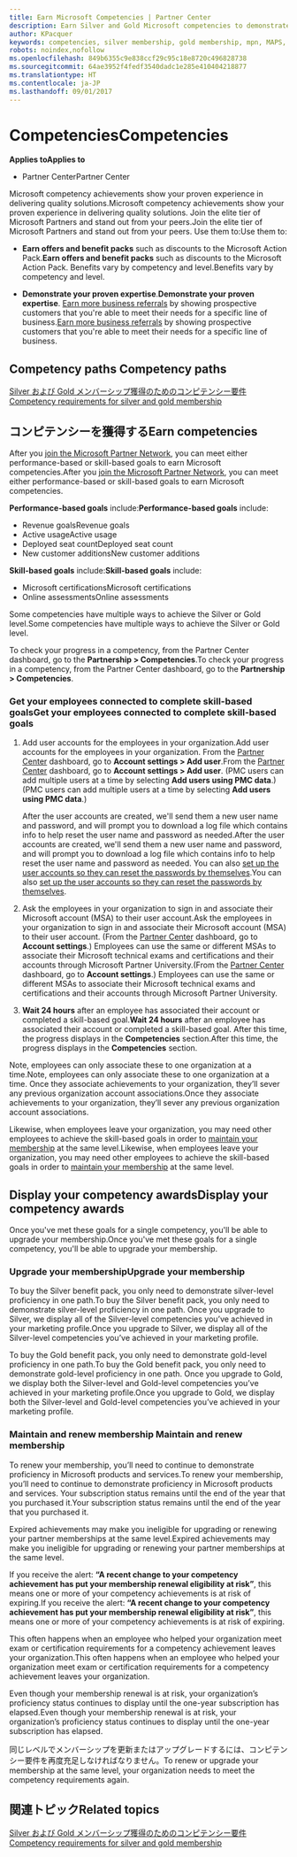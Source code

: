 ```yaml
---
title: Earn Microsoft Competencies | Partner Center
description: Earn Silver and Gold Microsoft competencies to demonstrate your proven expertise in delivering quality solutions in a specialized area of business
author: KPacquer
keywords: competencies, silver membership, gold membership, mpn, MAPS, proficiency
robots: noindex,nofollow
ms.openlocfilehash: 849b6355c9e838ccf29c95c18e8720c496828738
ms.sourcegitcommit: 64ae3952f4fedf3540dadc1e285e410404218877
ms.translationtype: HT
ms.contentlocale: ja-JP
ms.lasthandoff: 09/01/2017
---
```

<!--
•   FWLink https://go.microsoft.com/fwlink/?linkid=851080 : top of page
•   FWLink https://go.microsoft.com/fwlink/?linkid=851281: top of page (duplicate)
•   FWLink https://go.microsoft.com/fwlink/?linkid=851079: Competencies (#attainment_paths)
•   FWLink https://go.microsoft.com/fwlink/?linkid=851081: Maintain and renew membership (#maintain_membership)
•   FWLink https://go.microsoft.com/fwlink/?linkid=851082: Get your employees connected to complete skill-based goals (#associating_achievements)
•   FWLink https://go.microsoft.com/fwlink/?linkid=851083 : Achievement overrides (#achievement_override)
•   FWLink: https://go.microsoft.com/fwlink/?linkid=851236: UI link, goes to the place where you import new users. Temporarily points to the Partner Center homepage.
•   FWLink: https://go.microsoft.com/fwlink/?linkid=851607 :Will go to the docs page for Silver/Gold competency achievements. Currently goes to https://partnercenter.microsoft.com/partner/cloud-solution-provider 

 -->

# <a name="competencies"></a><span data-ttu-id="4b1fe-104">Competencies</span><span class="sxs-lookup"><span data-stu-id="4b1fe-104">Competencies</span></span>

**<span data-ttu-id="4b1fe-105">Applies to</span><span class="sxs-lookup"><span data-stu-id="4b1fe-105">Applies to</span></span>**
-  <span data-ttu-id="4b1fe-106">Partner Center</span><span class="sxs-lookup"><span data-stu-id="4b1fe-106">Partner Center</span></span>

<span data-ttu-id="4b1fe-107">Microsoft competency achievements show your proven experience in delivering quality solutions.</span><span class="sxs-lookup"><span data-stu-id="4b1fe-107">Microsoft competency achievements show your proven experience in delivering quality solutions.</span></span> <span data-ttu-id="4b1fe-108">Join the elite tier of Microsoft Partners and stand out from your peers.</span><span class="sxs-lookup"><span data-stu-id="4b1fe-108">Join the elite tier of Microsoft Partners and stand out from your peers.</span></span> <span data-ttu-id="4b1fe-109">Use them to:</span><span class="sxs-lookup"><span data-stu-id="4b1fe-109">Use them to:</span></span> 

*  <span data-ttu-id="4b1fe-110">**Earn offers and benefit packs** such as discounts to the Microsoft Action Pack.</span><span class="sxs-lookup"><span data-stu-id="4b1fe-110">**Earn offers and benefit packs** such as discounts to the Microsoft Action Pack.</span></span> <span data-ttu-id="4b1fe-111">Benefits vary by competency and level.</span><span class="sxs-lookup"><span data-stu-id="4b1fe-111">Benefits vary by competency and level.</span></span> 

*  <span data-ttu-id="4b1fe-112">**Demonstrate your proven expertise**.</span><span class="sxs-lookup"><span data-stu-id="4b1fe-112">**Demonstrate your proven expertise**.</span></span> <span data-ttu-id="4b1fe-113">[Earn more business referrals](referrals.md) by showing prospective customers that you're able to meet their needs for a specific line of business.</span><span class="sxs-lookup"><span data-stu-id="4b1fe-113">[Earn more business referrals](referrals.md) by showing prospective customers that you're able to meet their needs for a specific line of business.</span></span>

## <span data-ttu-id="4b1fe-114"><a href="" id="attainment_paths"></a> Competency paths</span><span class="sxs-lookup"><span data-stu-id="4b1fe-114"><a href="" id="attainment_paths"></a> Competency paths</span></span>

[<span data-ttu-id="4b1fe-115">Silver および Gold メンバーシップ獲得のためのコンピテンシー要件</span><span class="sxs-lookup"><span data-stu-id="4b1fe-115">Competency requirements for silver and gold membership</span></span>](learn-about-competencies.md)

## <a name="earn-competencies"></a><span data-ttu-id="4b1fe-116">コンピテンシーを獲得する</span><span class="sxs-lookup"><span data-stu-id="4b1fe-116">Earn competencies</span></span>

<span data-ttu-id="4b1fe-117">After you [join the Microsoft Partner Network](mpn-overview.md), you can meet either performance-based or skill-based goals to earn Microsoft competencies.</span><span class="sxs-lookup"><span data-stu-id="4b1fe-117">After you [join the Microsoft Partner Network](mpn-overview.md), you can meet either performance-based or skill-based goals to earn Microsoft competencies.</span></span> 

<span data-ttu-id="4b1fe-118">**Performance-based goals** include:</span><span class="sxs-lookup"><span data-stu-id="4b1fe-118">**Performance-based goals** include:</span></span> 
* <span data-ttu-id="4b1fe-119">Revenue goals</span><span class="sxs-lookup"><span data-stu-id="4b1fe-119">Revenue goals</span></span>
* <span data-ttu-id="4b1fe-120">Active usage</span><span class="sxs-lookup"><span data-stu-id="4b1fe-120">Active usage</span></span>
* <span data-ttu-id="4b1fe-121">Deployed seat count</span><span class="sxs-lookup"><span data-stu-id="4b1fe-121">Deployed seat count</span></span>
* <span data-ttu-id="4b1fe-122">New customer additions</span><span class="sxs-lookup"><span data-stu-id="4b1fe-122">New customer additions</span></span>

<span data-ttu-id="4b1fe-123">**Skill-based goals** include:</span><span class="sxs-lookup"><span data-stu-id="4b1fe-123">**Skill-based goals** include:</span></span> 
* <span data-ttu-id="4b1fe-124">Microsoft certifications</span><span class="sxs-lookup"><span data-stu-id="4b1fe-124">Microsoft certifications</span></span>
* <span data-ttu-id="4b1fe-125">Online assessments</span><span class="sxs-lookup"><span data-stu-id="4b1fe-125">Online assessments</span></span> 

<span data-ttu-id="4b1fe-126">Some competencies have multiple ways to achieve the Silver or Gold level.</span><span class="sxs-lookup"><span data-stu-id="4b1fe-126">Some competencies have multiple ways to achieve the Silver or Gold level.</span></span>

<span data-ttu-id="4b1fe-127">To check your progress in a competency, from the Partner Center dashboard, go to the **Partnership > Competencies**.</span><span class="sxs-lookup"><span data-stu-id="4b1fe-127">To check your progress in a competency, from the Partner Center dashboard, go to the **Partnership > Competencies**.</span></span> 

### <span data-ttu-id="4b1fe-128"><a href="" id="associating_achievements"></a>Get your employees connected to complete skill-based goals</span><span class="sxs-lookup"><span data-stu-id="4b1fe-128"><a href="" id="associating_achievements"></a>Get your employees connected to complete skill-based goals</span></span>

1.  <span data-ttu-id="4b1fe-129">Add user accounts for the employees in your organization.</span><span class="sxs-lookup"><span data-stu-id="4b1fe-129">Add user accounts for the employees in your organization.</span></span> <span data-ttu-id="4b1fe-130">From the [Partner Center](http://partnercenter.microsoft.com) dashboard, go to **Account settings > Add user**.</span><span class="sxs-lookup"><span data-stu-id="4b1fe-130">From the [Partner Center](http://partnercenter.microsoft.com) dashboard, go to **Account settings > Add user**.</span></span> <span data-ttu-id="4b1fe-131">(PMC users can add multiple users at a time by selecting **Add users using PMC data**.)</span><span class="sxs-lookup"><span data-stu-id="4b1fe-131">(PMC users can add multiple users at a time by selecting **Add users using PMC data**.)</span></span>

    <span data-ttu-id="4b1fe-132">After the user accounts are created, we'll send them a new user name and password, and will prompt you to download a log file which contains info to help reset the user name and password as needed.</span><span class="sxs-lookup"><span data-stu-id="4b1fe-132">After the user accounts are created, we'll send them a new user name and password, and will prompt you to download a log file which contains info to help reset the user name and password as needed.</span></span> <span data-ttu-id="4b1fe-133">You can also [set up the user accounts so they can reset the passwords by themselves](https://docs.microsoft.com/en-us/azure/active-directory/active-directory-passwords-getting-started).</span><span class="sxs-lookup"><span data-stu-id="4b1fe-133">You can also [set up the user accounts so they can reset the passwords by themselves](https://docs.microsoft.com/en-us/azure/active-directory/active-directory-passwords-getting-started).</span></span>

2. <span data-ttu-id="4b1fe-134">Ask the employees in your organization to sign in and associate their Microsoft account (MSA) to their user account.</span><span class="sxs-lookup"><span data-stu-id="4b1fe-134">Ask the employees in your organization to sign in and associate their Microsoft account (MSA) to their user account.</span></span> <span data-ttu-id="4b1fe-135">(From the [Partner Center](http://partnercenter.microsoft.com) dashboard, go to **Account settings**.) Employees can use the same or different MSAs to associate their Microsoft technical exams and certifications and their accounts through Microsoft Partner University.</span><span class="sxs-lookup"><span data-stu-id="4b1fe-135">(From the [Partner Center](http://partnercenter.microsoft.com) dashboard, go to **Account settings**.) Employees can use the same or different MSAs to associate their Microsoft technical exams and certifications and their accounts through Microsoft Partner University.</span></span>

3.  <span data-ttu-id="4b1fe-136">**Wait 24 hours** after an employee has associated their account or completed a skill-based goal.</span><span class="sxs-lookup"><span data-stu-id="4b1fe-136">**Wait 24 hours** after an employee has associated their account or completed a skill-based goal.</span></span> <span data-ttu-id="4b1fe-137">After this time, the progress displays in the **Competencies** section.</span><span class="sxs-lookup"><span data-stu-id="4b1fe-137">After this time, the progress displays in the **Competencies** section.</span></span>

<span data-ttu-id="4b1fe-138">Note, employees can only associate these to one organization at a time.</span><span class="sxs-lookup"><span data-stu-id="4b1fe-138">Note, employees can only associate these to one organization at a time.</span></span> <span data-ttu-id="4b1fe-139">Once they associate achievements to your organization, they’ll sever any previous organization account associations.</span><span class="sxs-lookup"><span data-stu-id="4b1fe-139">Once they associate achievements to your organization, they’ll sever any previous organization account associations.</span></span>

<span data-ttu-id="4b1fe-140">Likewise, when employees leave your organization, you may need other employees to achieve the skill-based goals in order to [maintain your membership](#maintaining_membership) at the same level.</span><span class="sxs-lookup"><span data-stu-id="4b1fe-140">Likewise, when employees leave your organization, you may need other employees to achieve the skill-based goals in order to [maintain your membership](#maintaining_membership) at the same level.</span></span>

## <a name="display-your-competency-awards"></a><span data-ttu-id="4b1fe-141">Display your competency awards</span><span class="sxs-lookup"><span data-stu-id="4b1fe-141">Display your competency awards</span></span>

<span data-ttu-id="4b1fe-142">Once you've met these goals for a single competency, you'll be able to upgrade your membership.</span><span class="sxs-lookup"><span data-stu-id="4b1fe-142">Once you've met these goals for a single competency, you'll be able to upgrade your membership.</span></span>

### <a name="upgrade-your-membership"></a><span data-ttu-id="4b1fe-143">Upgrade your membership</span><span class="sxs-lookup"><span data-stu-id="4b1fe-143">Upgrade your membership</span></span>

<span data-ttu-id="4b1fe-144">To buy the Silver benefit pack, you only need to demonstrate silver-level proficiency in one path.</span><span class="sxs-lookup"><span data-stu-id="4b1fe-144">To buy the Silver benefit pack, you only need to demonstrate silver-level proficiency in one path.</span></span> <span data-ttu-id="4b1fe-145">Once you upgrade to Silver, we display all of the Silver-level competencies you’ve achieved in your marketing profile.</span><span class="sxs-lookup"><span data-stu-id="4b1fe-145">Once you upgrade to Silver, we display all of the Silver-level competencies you’ve achieved in your marketing profile.</span></span> 

<span data-ttu-id="4b1fe-146">To buy the Gold benefit pack, you only need to demonstrate gold-level proficiency in one path.</span><span class="sxs-lookup"><span data-stu-id="4b1fe-146">To buy the Gold benefit pack, you only need to demonstrate gold-level proficiency in one path.</span></span> <span data-ttu-id="4b1fe-147">Once you upgrade to Gold, we display both the Silver-level and Gold-level competencies you’ve achieved in your marketing profile.</span><span class="sxs-lookup"><span data-stu-id="4b1fe-147">Once you upgrade to Gold, we display both the Silver-level and Gold-level competencies you’ve achieved in your marketing profile.</span></span> 

### <span data-ttu-id="4b1fe-148"><a href="" id="maintain_membership"></a> Maintain and renew membership</span><span class="sxs-lookup"><span data-stu-id="4b1fe-148"><a href="" id="maintain_membership"></a> Maintain and renew membership</span></span>

<span data-ttu-id="4b1fe-149">To renew your membership, you’ll need to continue to demonstrate proficiency in Microsoft products and services.</span><span class="sxs-lookup"><span data-stu-id="4b1fe-149">To renew your membership, you’ll need to continue to demonstrate proficiency in Microsoft products and services.</span></span> <span data-ttu-id="4b1fe-150">Your subscription status remains until the end of the year that you purchased it.</span><span class="sxs-lookup"><span data-stu-id="4b1fe-150">Your subscription status remains until the end of the year that you purchased it.</span></span>

<span data-ttu-id="4b1fe-151">Expired achievements may make you ineligible for upgrading or renewing your partner memberships at the same level.</span><span class="sxs-lookup"><span data-stu-id="4b1fe-151">Expired achievements may make you ineligible for upgrading or renewing your partner memberships at the same level.</span></span> 

<span data-ttu-id="4b1fe-152">If you receive the alert: **“A recent change to your competency achievement has put your membership renewal eligibility at risk”**, this means one or more of your competency achievements is at risk of expiring.</span><span class="sxs-lookup"><span data-stu-id="4b1fe-152">If you receive the alert: **“A recent change to your competency achievement has put your membership renewal eligibility at risk”**, this means one or more of your competency achievements is at risk of expiring.</span></span> 

<span data-ttu-id="4b1fe-153">This often happens when an employee who helped your organization meet exam or certification requirements for a competency achievement leaves your organization.</span><span class="sxs-lookup"><span data-stu-id="4b1fe-153">This often happens when an employee who helped your organization meet exam or certification requirements for a competency achievement leaves your organization.</span></span> 

<span data-ttu-id="4b1fe-154">Even though your membership renewal is at risk, your organization’s proficiency status continues to display until the one-year subscription has elapsed.</span><span class="sxs-lookup"><span data-stu-id="4b1fe-154">Even though your membership renewal is at risk, your organization’s proficiency status continues to display until the one-year subscription has elapsed.</span></span>

<span data-ttu-id="4b1fe-155">同じレベルでメンバーシップを更新またはアップグレードするには、コンピテンシー要件を再度充足しなければなりません。</span><span class="sxs-lookup"><span data-stu-id="4b1fe-155">To renew or upgrade your membership at the same level, your organization needs to meet the competency requirements again.</span></span>

## <a name="related-topics"></a><span data-ttu-id="4b1fe-156">関連トピック</span><span class="sxs-lookup"><span data-stu-id="4b1fe-156">Related topics</span></span>

[<span data-ttu-id="4b1fe-157">Silver および Gold メンバーシップ獲得のためのコンピテンシー要件</span><span class="sxs-lookup"><span data-stu-id="4b1fe-157">Competency requirements for silver and gold membership</span></span>](learn-about-competencies.md)